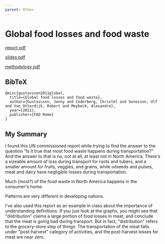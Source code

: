 ```yaml
---
parent: Other
---
```



# Global food losses and food waste

[report pdf](https://www.fao.org/3/mb060e/mb060e00.pdf)  

[slides pdf](https://www.madr.ro/docs/ind-alimentara/risipa_alimentara/presentation_food_waste.pdf)

[methodology pdf](https://www.diva-portal.org/smash/get/diva2:944159/FULLTEXT01.pdf)



## BibTeX
```
@misc{gustavsson2011global,
  title={Global food losses and food waste},
  author={Gustavsson, Jenny and Cederberg, Christel and Sonesson, Ulf and Van Otterdijk, Robert and Meybeck, Alexandre},
  year={2011},
  publisher={FAO Rome}
}
```


## My Summary

I found this UN commissioned report while trying to find the answer to the question "Is it true that most food waste happens during transportation?" And the answer to that is no, not at all, at least not in North America.
There's a sizeable amount of loss during transport for roots and tubers, and a smaller amount for fruits, veggies, and grains, while oilseeds and pulses, meat and dairy have negligible losses during transportation.

Much (most?) of the food waste in North America happens in the consumer's home.

Patterns are very different in developing nations.

I've also used this report as an example in class about the importance of understanding definitions.
If you just look at the graphs, you might see that "distribution" claims a large portion of food losses in meat, and conclude that the meat is going bad during transport. But in fact, "distribution" refers to the grocery-store step of things.
The transportation of the meat falls under "post-harvest" category of activities, and the post-harvest losses for meat are near zero.


<!--https://www.fao.org/sustainable-development-goals/indicators/211/en/
Sidenote for later: Us has high food inscurity compared to Western Europe,
ten percent of people experience it,
but the above link says a negligible percentage are undernourished. What gives? 
Further discussion at these links:
https://ourworldindata.org/food-supply
https://www.fao.org/3/y5069e/y5069e05.htm

but see also 
https://nintil.com/the-soviet-union-food

I am confused by this. I guess the answer is just to remain agnostic.
-->